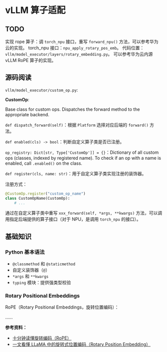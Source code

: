 # vLLM 算子适配

## TODO

实现 rope 算子：调 `torch_npu` 接口，重写 `forward_npu()` 方法，可以参考华为云的实现。
torch_npu 接口：`npu_apply_rotary_pos_emb`。
代码位置：`vllm/model_executor/layers/rotary_embedding.py`。
可以参考华为云内源 vLLM RoPE 算子的实现。

## 源码阅读

`vllm/model_executor/custom_op.py`:

**CustomOp**:

Base class for custom ops. Dispatches the forward method to the appropriate backend.

`def dispatch_forward(self)`：根据 `Platform` 选择对应后端的 `forward()` 方法。

`def enabled(cls) -> bool`：判断自定义算子类是否已注册。

`op_registry: Dict[str, Type['CustomOp']] = {}`：Dictionary of all custom ops (classes, indexed by registered name). To check if an op with a name is enabled, call `.enabled()` on the class.

`def register(cls, name: str)`：用于自定义算子类实现注册的装饰器。

注册方式：

```python
@CustomOp.register("custom_op_name")
class CustomOpName(CustomOp):
    # ...
```

通过在自定义算子类中重写 `xxx_forward(self, *args, **kwargs)` 方法，可以调用指定后端提供的算子接口（对于 NPU，是调用 `torch_npu` 的接口）。

## 基础知识

### Python 基本语法

- `@classmethod` 和 `@staticmethod`
- 自定义装饰器（`@`）
- `*args` 和 `**kwargs`
- `typing` 模块：提供强类型校验

### Rotary Positional Embeddings

RoPE（Rotary Positional Embeddings，旋转位置编码）：

……

**参考资料：**

- [<u>十分钟读懂旋转编码（RoPE）</u>](https://zhuanlan.zhihu.com/p/647109286)
- [<u>一文看懂 LLaMA 中的旋转式位置编码（Rotary Position Embedding）</u>](https://zhuanlan.zhihu.com/p/642884818)
